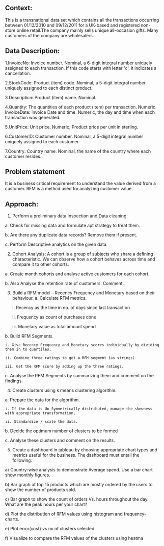 ## Context:
This is a transnational data set which contains all the transactions occurring between 01/12/2010 and 09/12/2011 for a UK-based and registered non-store online retail.The company mainly sells unique all-occasion gifts. Many customers of the company are wholesalers.

 ## Data Description:

  1.InvoiceNo: Invoice number. Nominal, a 6-digit integral number uniquely assigned to each transaction. If this code starts with letter 'c', it indicates a cancellation.

  2.StockCode: Product (item) code. Nominal, a 5-digit integral number uniquely assigned to each distinct product.

  3.Description: Product (item) name. Nominal.

  4.Quantity: The quantities of each product (item) per transaction. Numeric. InvoiceDate: Invoice Date and time. Numeric, the day and time when each transaction was generated.

  5.UnitPrice: Unit price. Numeric, Product price per unit in sterling.

  6.CustomerID: Customer number. Nominal, a 5-digit integral number uniquely assigned to each customer.

  7.Country: Country name. Nominal, the name of the country where each customer resides.

## Problem statement
It is a business critical requirement to understand the value derived from a customer. RFM is a method used for analyzing customer value.


## Approach:

1. Perform a preliminary data inspection and Data cleaning

  a. Check for missing data and formulate apt strategy to treat them.

  b. Are there any duplicate data records? Remove them if present.

  c. Perform Descriptive analytics on the given data.

2. Cohort Analysis: A cohort is a group of subjects who share a defining characteristic. We can observe how a cohort behaves across time and compare it to other cohorts.

  a. Create month cohorts and analyse active customers for each cohort.

  b. Also Analyse the retention rate of customers. Comment.

3. Build a RFM model – Recency Frequency and Monetary based on their behaviour.
  a. Calculate RFM metrics.

    i. Recency as the time in no. of days since last transaction

    ii. Frequency as count of purchases done

    iii. Monetary value as total amount spend

  b. Build RFM Segments.

    i. Give Recency Frequency and Monetary scores individually by dividing them in to quartiles.

    ii. Combine three ratings to get a RFM segment (as strings)

    iii. Get the RFM score by adding up the three ratings.

  c. Analyse the RFM Segments by summarizing them and comment on the findings.

4. Create clusters using k means clustering algorithm.

  a. Prepare the data for the algorithm.

    i. If the data is Un Symmetrically distributed, manage the skewness with appropriate transformation.

    ii. Standardize / scale the data.

  b. Decide the optimum number of clusters to be formed

  c. Analyse these clusters and comment on the results.

5. Create a dashboard in tableau by choosing appropriate chart types and metrics useful for the business. The dashboard must entail the following:

  a) Country-wise analysis to demonstrate Average spend. Use a bar chart show monthly figures.

  b) Bar graph of top 15 products which are mostly ordered by the users to show the number of products sold.

  c) Bar graph to show the count of orders Vs. hours throughout the day. What are the peak hours per your chart?

  d) Plot the distribution of RFM values using histogram and frequency-charts.

  e) Plot error(cost) vs no of clusters selected

  f) Visualize to compare the RFM values of the clusters using heatma
